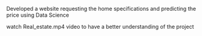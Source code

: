 Developed a website 
requesting the home specifications 
and predicting the price using Data Science

watch Real_estate.mp4 video to have a better understanding of the project
